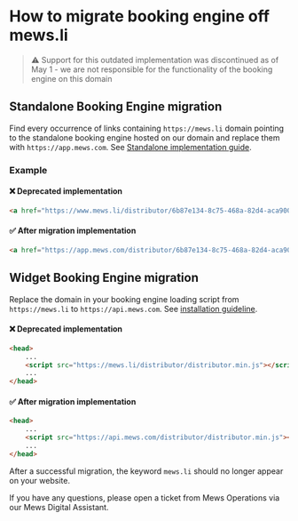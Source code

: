 # How to migrate booking engine off mews.li

> ⚠️ Support for this outdated implementation was discontinued as of May 1 - we are not responsible for the functionality of the booking engine on this domain

## Standalone Booking Engine migration

Find every occurrence of links containing `https://mews.li` domain pointing to the standalone booking engine hosted on our domain and replace them with `https://app.mews.com`. See [Standalone implementation guide](../booking-engine-standalone/getting-started.md).

### Example

#### ❌ Deprecated implementation
```html
<a href="https://www.mews.li/distributor/6b87e134-8c75-468a-82d4-aca900c43c70">Book Now</a>
```
#### ✅ After migration implementation
```html
<a href="https://app.mews.com/distributor/6b87e134-8c75-468a-82d4-aca900c43c70">Book Now</a>
```
## Widget Booking Engine migration

Replace the domain in your booking engine loading script from `https://mews.li` to `https://api.mews.com`. See [installation guideline](../booking-engine-widget/getting-started.md).

#### ❌ Deprecated implementation
```html
<head>
    ...
    <script src="https://mews.li/distributor/distributor.min.js"></script>
    ...
</head>
```

#### ✅ After migration implementation
```html
<head>
    ...
    <script src="https://api.mews.com/distributor/distributor.min.js"></script>
    ...
</head>
```
After a successful migration, the keyword `mews.li` should no longer appear on your website.

If you have any questions, please open a ticket from Mews Operations via our Mews Digital Assistant.
